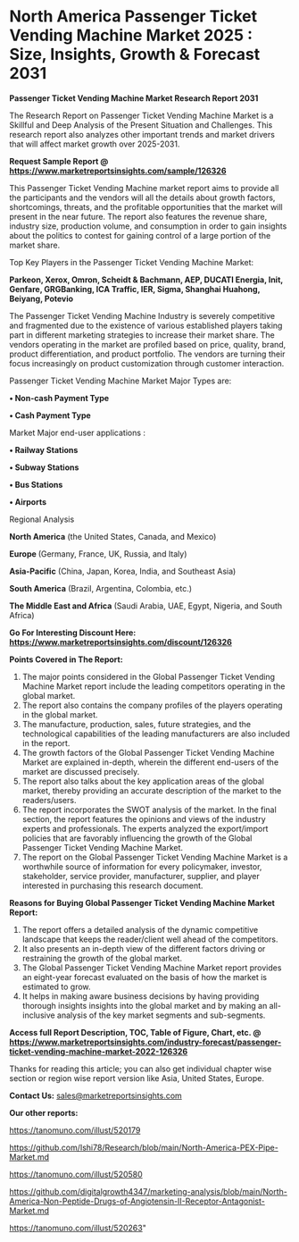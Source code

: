 # North America Passenger Ticket Vending Machine Market 2025 : Size, Insights, Growth & Forecast 2031

<strong>Passenger Ticket Vending Machine Market Research Report 2031</strong>

The Research Report on Passenger Ticket Vending Machine Market is a Skillful and Deep Analysis of the Present Situation and Challenges. This research report also analyzes other important trends and market drivers that will affect market growth over 2025-2031.

<strong>Request Sample Report @ <a href=https://www.marketreportsinsights.com/sample/126326>https://www.marketreportsinsights.com/sample/126326</a></strong>

This Passenger Ticket Vending Machine market report aims to provide all the participants and the vendors will all the details about growth factors, shortcomings, threats, and the profitable opportunities that the market will present in the near future. The report also features the revenue share, industry size, production volume, and consumption in order to gain insights about the politics to contest for gaining control of a large portion of the market share.

Top Key Players in the Passenger Ticket Vending Machine Market:

<strong>Parkeon, Xerox, Omron, Scheidt & Bachmann, AEP, DUCATI Energia, Init, Genfare, GRGBanking, ICA Traffic, IER, Sigma, Shanghai Huahong, Beiyang, Potevio</strong>

The Passenger Ticket Vending Machine Industry is severely competitive and fragmented due to the existence of various established players taking part in different marketing strategies to increase their market share. The vendors operating in the market are profiled based on price, quality, brand, product differentiation, and product portfolio. The vendors are turning their focus increasingly on product customization through customer interaction.

Passenger Ticket Vending Machine Market Major Types are:

<strong>• Non-cash Payment Type

• Cash Payment Type</strong>

Market Major end-user applications :

<strong>• Railway Stations

• Subway Stations

• Bus Stations

• Airports</strong>

Regional Analysis

</u><strong><b>North America</b></strong> (the United States, Canada, and Mexico)

<strong><b>Europe </b></strong>(Germany, France, UK, Russia, and Italy)

<strong><b>Asia-Pacific</b></strong> (China, Japan, Korea, India, and Southeast Asia)

<strong><b>South America</b></strong> (Brazil, Argentina, Colombia, etc.)

<strong><b>The Middle East and Africa</b></strong> (Saudi Arabia, UAE, Egypt, Nigeria, and South Africa)

<strong>Go For Interesting Discount Here: <a href=https://www.marketreportsinsights.com/discount/126326>https://www.marketreportsinsights.com/discount/126326</a></strong>

<strong>Points Covered in The Report:</strong>
<ol>
  <li>The major points considered in the Global Passenger Ticket Vending Machine Market report include the leading competitors operating in the global market.</li>
  <li>The report also contains the company profiles of the players operating in the global market.</li>
  <li>The manufacture, production, sales, future strategies, and the technological capabilities of the leading manufacturers are also included in the report.</li>
  <li>The growth factors of the Global Passenger Ticket Vending Machine Market are explained in-depth, wherein the different end-users of the market are discussed precisely.</li>
  <li>The report also talks about the key application areas of the global market, thereby providing an accurate description of the market to the readers/users.</li>
  <li>The report incorporates the SWOT analysis of the market. In the final section, the report features the opinions and views of the industry experts and professionals. The experts analyzed the export/import policies that are favorably influencing the growth of the Global Passenger Ticket Vending Machine Market.</li>
  <li>The report on the Global Passenger Ticket Vending Machine Market is a worthwhile source of information for every policymaker, investor, stakeholder, service provider, manufacturer, supplier, and player interested in purchasing this research document.</li>
</ol>
<strong>Reasons for Buying Global Passenger Ticket Vending Machine Market Report:</strong>

<ol>
  <li>The report offers a detailed analysis of the dynamic competitive landscape that keeps the reader/client well ahead of the competitors.</li>
  <li>It also presents an in-depth view of the different factors driving or restraining the growth of the global market.</li>
  <li>The Global Passenger Ticket Vending Machine Market report provides an eight-year forecast evaluated on the basis of how the market is estimated to grow.</li>
  <li>It helps in making aware business decisions by having providing thorough insights insights into the global market and by making an all-inclusive analysis of the key market segments and sub-segments.</li>
</ol>
<strong>Access full Report Description, TOC, Table of Figure, Chart, etc. @ <a href=https://www.marketreportsinsights.com/industry-forecast/passenger-ticket-vending-machine-market-2022-126326>https://www.marketreportsinsights.com/industry-forecast/passenger-ticket-vending-machine-market-2022-126326</a></strong>


Thanks for reading this article; you can also get individual chapter wise section or region wise report version like Asia, United States, Europe.

<strong>Contact Us:</strong>
sales@marketreportsinsights.com

<strong>Our other reports:</strong>

<a href=https://tanomuno.com/illust/520179>https://tanomuno.com/illust/520179</a>

<a href=https://github.com/Ishi78/Research/blob/main/North-America-PEX-Pipe-Market.md>https://github.com/Ishi78/Research/blob/main/North-America-PEX-Pipe-Market.md</a>

<a href=https://tanomuno.com/illust/520580>https://tanomuno.com/illust/520580</a>

<a href=https://github.com/digitalgrowth4347/marketing-analysis/blob/main/North-America-Non-Peptide-Drugs-of-Angiotensin-II-Receptor-Antagonist-Market.md>https://github.com/digitalgrowth4347/marketing-analysis/blob/main/North-America-Non-Peptide-Drugs-of-Angiotensin-II-Receptor-Antagonist-Market.md</a>

<a href=https://tanomuno.com/illust/520263>https://tanomuno.com/illust/520263</a>"
